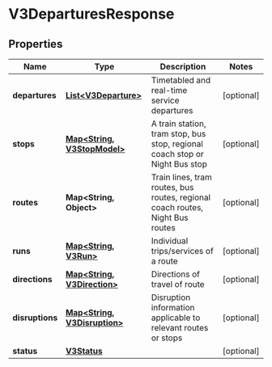 

# V3DeparturesResponse


## Properties

| Name | Type | Description | Notes |
|------------ | ------------- | ------------- | -------------|
|**departures** | [**List&lt;V3Departure&gt;**](V3Departure.md) | Timetabled and real-time service departures |  [optional] |
|**stops** | [**Map&lt;String, V3StopModel&gt;**](V3StopModel.md) | A train station, tram stop, bus stop, regional coach stop or Night Bus stop |  [optional] |
|**routes** | **Map&lt;String, Object&gt;** | Train lines, tram routes, bus routes, regional coach routes, Night Bus routes |  [optional] |
|**runs** | [**Map&lt;String, V3Run&gt;**](V3Run.md) | Individual trips/services of a route |  [optional] |
|**directions** | [**Map&lt;String, V3Direction&gt;**](V3Direction.md) | Directions of travel of route |  [optional] |
|**disruptions** | [**Map&lt;String, V3Disruption&gt;**](V3Disruption.md) | Disruption information applicable to relevant routes or stops |  [optional] |
|**status** | [**V3Status**](V3Status.md) |  |  [optional] |



